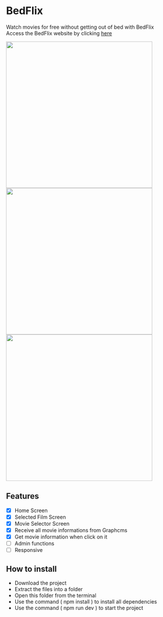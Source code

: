 # BedFlix
Watch movies for free without getting out of bed with BedFlix <br/>
Access the BedFlix website by clicking <a href="https://bed-flix.vercel.app">here</a>


<img style="width: 400px" src="https://user-images.githubusercontent.com/98724000/176354742-b14da062-b090-46ea-8d51-5ec82cc2a8ea.png" />
<img style="width: 400px" src="https://user-images.githubusercontent.com/98724000/176355003-cceac148-6802-41bf-9a8d-121c06a9d723.png" />
<img style="width: 400px" src="https://user-images.githubusercontent.com/98724000/176355066-7b34bbc1-75cc-4864-afd7-1e6e71d39617.png" />

## Features
- [x] Home Screen
- [x] Selected Film Screen
- [x] Movie Selector Screen
- [x] Receive all movie informations from Graphcms 
- [x] Get movie information when click on it
- [ ] Admin functions
- [ ] Responsive

## How to install
<ul>
   <li>Download the project</li>
   <li>Extract the files into a folder</li>
   <li>Open this folder from the terminal</li>
   <li>Use the command ( npm install ) to install all dependencies</li>
   <li>Use the command ( npm run dev ) to start the project</li>
</ul>
